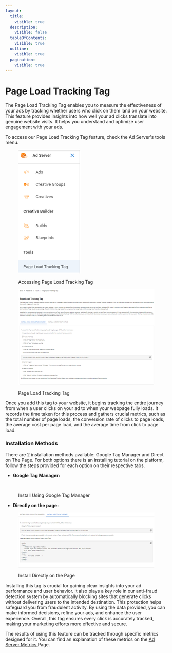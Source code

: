 ```yaml
---
layout:
  title:
    visible: true
  description:
    visible: false
  tableOfContents:
    visible: true
  outline:
    visible: true
  pagination:
    visible: true
---
```


# Page Load Tracking Tag

The Page Load Tracking Tag enables you to measure the effectiveness of your ads by tracking whether users who click on them land on your website. This feature provides insights into how well your ad clicks translate into genuine website visits. It helps you understand and optimize user engagement with your ads.

To access our Page Load Tracking Tag feature, check the Ad Server's tools menu.

<figure><img src="../../.gitbook/assets/image (1) (13) (1).png" alt=""><figcaption><p>Accessing Page Load Tracking Tag</p></figcaption></figure>

<figure><img src="../../.gitbook/assets/image (344).png" alt=""><figcaption><p>Page Load Tracking Tag</p></figcaption></figure>

Once you add this tag to your website, it begins tracking the entire journey from when a user clicks on your ad to when your webpage fully loads. It records the time taken for this process and gathers crucial metrics, such as the total number of page loads, the conversion rate of clicks to page loads, the average cost per page load, and the average time from click to page load.

### Installation Methods

There are 2 installation methods available: Google Tag Manager and  Direct on The Page. For both options there is an installing tutorial on the platform, follow the steps provided for each option on their respective tabs.

* **Google Tag Manager:** &#x20;

<figure><img src="../../.gitbook/assets/Captura de Tela 2024-08-23 às 11.42.53.png" alt=""><figcaption><p>Install Using Google Tag Manager</p></figcaption></figure>

* **Directly on the page:**

<figure><img src="../../.gitbook/assets/image (345).png" alt=""><figcaption><p>Install Directly on the Page</p></figcaption></figure>

Installing this tag is crucial for gaining clear insights into your ad performance and user behavior. It also plays a key role in our anti-fraud detection system by automatically blocking sites that generate clicks without delivering users to the intended destination. This protection helps safeguard you from fraudulent activity. By using the data provided, you can make informed decisions, refine your ads, and enhance the user experience. Overall, this tag ensures every click is accurately tracked, making your marketing efforts more effective and secure.

The results of using this feature can be tracked through specific metrics designed for it. You can find an explanation of these metrics on the [Ad Server Metrics ](ad-server-metrics.md)Page.
